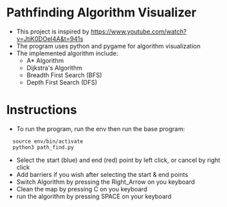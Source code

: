 # Pathfinding Algorithm Visualizer
* This project is inspired by https://www.youtube.com/watch?v=JtiK0DOeI4A&t=941s
* The program uses python and pygame for algorithm visualization
* The implemented algorithm include:
  * A* Algorithm
  * Dijkstra's Algorithm
  * Breadth First Search (BFS)
  * Depth First Search (DFS)

# Instructions
* To run the program, run the env then run the base program:
```
  source env/bin/activate
  python3 path_find.py
```
* Select the start (blue) and end (red) point by left click, or cancel by right click
* Add barriers if you wish after selecting the start & end points
* Switch Algorithm by pressing the Right_Arrow on you keyboard
* Clean the map by pressing C on you keyboard
* run the algorithm by pressing SPACE on your keyboard
